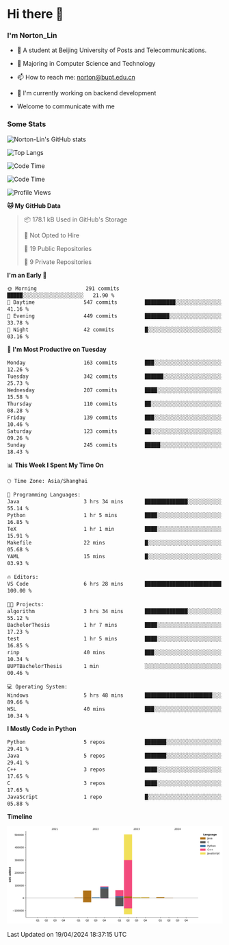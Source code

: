 
# Hi there 👋

### I'm Norton_Lin
- 🏫 A student at Beijing University of Posts and Telecommunications.
- 🌱 Majoring in Computer Science and Technology
- 📫 How to reach me: norton@bupt.edu.cn
- 🌱 I'm currently working on backend development

- Welcome to communicate with me

### Some Stats
![Norton-Lin's GitHub stats](https://github-readme-stats.vercel.app/api?username=Norton-Lin&count_private=true&show_icons=true&theme=radical)

![Top Langs](https://github-readme-stats.vercel.app/api/top-langs/?username=Norton-Lin&langs_count=10&layout=compact)

![Code Time](https://github-readme-stats.vercel.app/api/wakatime?username=Norton_Lin)

<!--START_SECTION:waka-->
![Code Time](http://img.shields.io/badge/Code%20Time-522%20hrs%2023%20mins-blue)

![Profile Views](http://img.shields.io/badge/Profile%20Views-1-blue)

**🐱 My GitHub Data** 

> 📦 178.1 kB Used in GitHub's Storage 
 > 
> 🚫 Not Opted to Hire
 > 
> 📜 19 Public Repositories 
 > 
> 🔑 9 Private Repositories 
 > 
**I'm an Early 🐤** 

```text
🌞 Morning                291 commits         █████░░░░░░░░░░░░░░░░░░░░   21.90 % 
🌆 Daytime                547 commits         ██████████░░░░░░░░░░░░░░░   41.16 % 
🌃 Evening                449 commits         ████████░░░░░░░░░░░░░░░░░   33.78 % 
🌙 Night                  42 commits          █░░░░░░░░░░░░░░░░░░░░░░░░   03.16 % 
```
📅 **I'm Most Productive on Tuesday** 

```text
Monday                   163 commits         ███░░░░░░░░░░░░░░░░░░░░░░   12.26 % 
Tuesday                  342 commits         ██████░░░░░░░░░░░░░░░░░░░   25.73 % 
Wednesday                207 commits         ████░░░░░░░░░░░░░░░░░░░░░   15.58 % 
Thursday                 110 commits         ██░░░░░░░░░░░░░░░░░░░░░░░   08.28 % 
Friday                   139 commits         ███░░░░░░░░░░░░░░░░░░░░░░   10.46 % 
Saturday                 123 commits         ██░░░░░░░░░░░░░░░░░░░░░░░   09.26 % 
Sunday                   245 commits         █████░░░░░░░░░░░░░░░░░░░░   18.43 % 
```


📊 **This Week I Spent My Time On** 

```text
🕑︎ Time Zone: Asia/Shanghai

💬 Programming Languages: 
Java                     3 hrs 34 mins       ██████████████░░░░░░░░░░░   55.14 % 
Python                   1 hr 5 mins         ████░░░░░░░░░░░░░░░░░░░░░   16.85 % 
TeX                      1 hr 1 min          ████░░░░░░░░░░░░░░░░░░░░░   15.91 % 
Makefile                 22 mins             █░░░░░░░░░░░░░░░░░░░░░░░░   05.68 % 
YAML                     15 mins             █░░░░░░░░░░░░░░░░░░░░░░░░   03.93 % 

🔥 Editors: 
VS Code                  6 hrs 28 mins       █████████████████████████   100.00 % 

🐱‍💻 Projects: 
algorithm                3 hrs 34 mins       ██████████████░░░░░░░░░░░   55.12 % 
BachelorThesis           1 hr 7 mins         ████░░░░░░░░░░░░░░░░░░░░░   17.23 % 
test                     1 hr 5 mins         ████░░░░░░░░░░░░░░░░░░░░░   16.85 % 
rinp                     40 mins             ███░░░░░░░░░░░░░░░░░░░░░░   10.34 % 
BUPTBachelorThesis       1 min               ░░░░░░░░░░░░░░░░░░░░░░░░░   00.46 % 

💻 Operating System: 
Windows                  5 hrs 48 mins       ██████████████████████░░░   89.66 % 
WSL                      40 mins             ███░░░░░░░░░░░░░░░░░░░░░░   10.34 % 
```

**I Mostly Code in Python** 

```text
Python                   5 repos             ███████░░░░░░░░░░░░░░░░░░   29.41 % 
Java                     5 repos             ███████░░░░░░░░░░░░░░░░░░   29.41 % 
C++                      3 repos             ████░░░░░░░░░░░░░░░░░░░░░   17.65 % 
C                        3 repos             ████░░░░░░░░░░░░░░░░░░░░░   17.65 % 
JavaScript               1 repo              █░░░░░░░░░░░░░░░░░░░░░░░░   05.88 % 
```



**Timeline**

![Lines of Code chart](https://raw.githubusercontent.com/Norton-Lin/Norton-Lin/main/assets/bar_graph.png)


 Last Updated on 19/04/2024 18:37:15 UTC
<!--END_SECTION:waka-->
